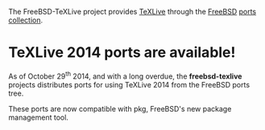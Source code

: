 The FreeBSD-TeXLive project provides [TeXLive](http://www.texlive.org) through the [FreeBSD](http://www.FreeBSD.org) [ports collection](http://www.freshports.org).

# TeXLive 2014 ports are available! #

As of October 29<sup>th</sup> 2014, and with a long overdue, the **freebsd-texlive** projects distributes ports for using TeXLive 2014 from the FreeBSD ports tree.

These ports are now compatible with pkg, FreeBSD's new package management tool.